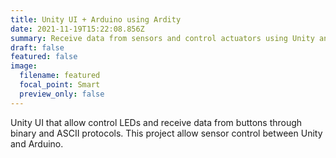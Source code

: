 ```yaml
---
title: Unity UI + Arduino using Ardity
date: 2021-11-19T15:22:08.856Z
summary: Receive data from sensors and control actuators using Unity and Arduino.
draft: false
featured: false
image:
  filename: featured
  focal_point: Smart
  preview_only: false
---
```

Unity UI that allow control LEDs and receive data from buttons through binary and ASCII protocols. This project allow sensor control between Unity and Arduino.
